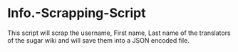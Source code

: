 # Info.-Scrapping-Script
This script will scrap the username, First name, Last name of the translators of the sugar wiki and will save them into a JSON encoded file.
